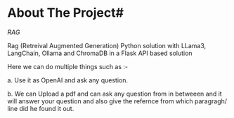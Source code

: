 # About The Project#

*RAG*

Rag (Retreival Augmented Generation) Python solution with LLama3, LangChain, Ollama and ChromaDB in a Flask API based solution

Here we can do multiple things such as :-
  
  a. Use it as OpenAI and ask any question.

  b. We can Upload a pdf and can ask any question from in betweeen and it will answer your question and also give the refernce from which paragragh/ line did he found it out.
